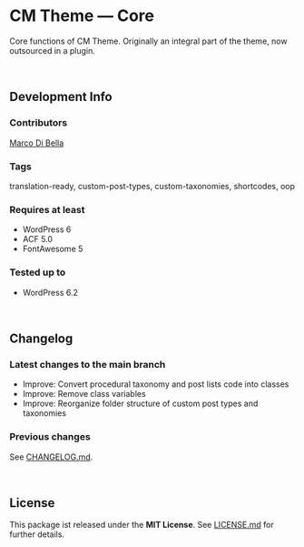 # CM Theme &mdash; Core
Core functions of CM Theme. Originally an integral part of the theme, now outsourced in a plugin.

<br>

## Development Info

### Contributors
[Marco Di Bella ](https://github.com/mdibella-dev)

### Tags
translation-ready, custom-post-types, custom-taxonomies, shortcodes, oop

### Requires at least

- WordPress 6
- ACF 5.0
- FontAwesome 5

### Tested up to

- WordPress 6.2

<br>

## Changelog

### Latest changes to the main branch

- Improve: Convert procedural taxonomy and post lists code into classes
- Improve: Remove class variables
- Improve: Reorganize folder structure of custom post types and taxonomies


### Previous changes

See [CHANGELOG.md](https://github.com/mdibella-dev/cm-theme-core/blob/main/CHANGELOG.md).

<br>

## License

This package ist released under the **MIT License**. See [LICENSE.md](https://github.com/mdibella-dev/cm-theme-core/blob/main/LICENSE.md) for further details.

